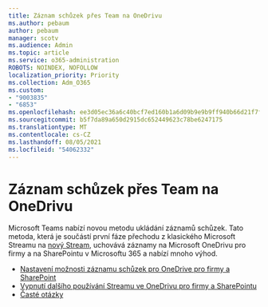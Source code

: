 ```yaml
---
title: Záznam schůzek přes Team na OneDrivu
ms.author: pebaum
author: pebaum
manager: scotv
ms.audience: Admin
ms.topic: article
ms.service: o365-administration
ROBOTS: NOINDEX, NOFOLLOW
localization_priority: Priority
ms.collection: Adm_O365
ms.custom:
- "9003835"
- "6853"
ms.openlocfilehash: ee3d05ec36a6c40bcf7ed160b1a6d09b9e9b9ff940b66d21f7f897aa881f611d
ms.sourcegitcommit: b5f7da89a650d2915dc652449623c78be6247175
ms.translationtype: MT
ms.contentlocale: cs-CZ
ms.lasthandoff: 08/05/2021
ms.locfileid: "54062332"
---
```

# <a name="teams-meeting-recordings-to-onedrive"></a>Záznam schůzek přes Team na OneDrivu

Microsoft Teams nabízí novou metodu ukládání záznamů schůzek. Tato metoda, která je součástí první fáze přechodu z klasického Microsoft Streamu na [nový Stream](https://docs.microsoft.com/stream/streamnew/new-stream), uchovává záznamy na Microsoft OneDrivu pro firmy a na SharePointu v Microsoftu 365 a nabízí mnoho výhod.  

- [Nastavení možnosti záznamu schůzek pro OneDrive pro firmy a SharePoint](https://docs.microsoft.com/MicrosoftTeams/tmr-meeting-recording-change#set-up-the-meeting-recording-option-for-onedrive-for-business-and-sharepoint)
- [Vypnutí dalšího používání Streamu ve OneDrivu pro firmy a SharePointu](https://docs.microsoft.com/MicrosoftTeams/tmr-meeting-recording-change#opt-out-of-onedrive-for-business-and-sharepoint-to-continue-using-stream)  
- [Časté otázky](https://docs.microsoft.com/MicrosoftTeams/tmr-meeting-recording-change#frequently-asked-questions)
